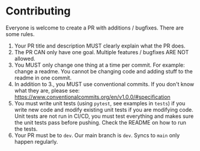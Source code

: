 # Contributing

Everyone is welcome to create a PR with additions / bugfixes. There are some rules.

1. Your PR title and description MUST clearly explain what the PR does.
2. The PR CAN only have one goal. Multiple features / bugfixes ARE NOT allowed.
3. You MUST only change one thing at a time per commit. For example: change a readme. You cannot be changing code and adding stuff to the readme in one commit.
4. In addition to 3., you MUST use conventional commits. If you don't know what they are, please see: https://www.conventionalcommits.org/en/v1.0.0/#specification
5. You must write unit tests (using `pytest`, see examples in `tests`) if you write new code and modify existing unit tests if you are modifying code. Unit tests are not run in CI/CD, you must test everything and makes sure the unit tests pass before pushing. Check the README on how to run the tests.
6. Your PR must be to `dev`. Our main branch is `dev`. Syncs to `main` only happen regularly.
